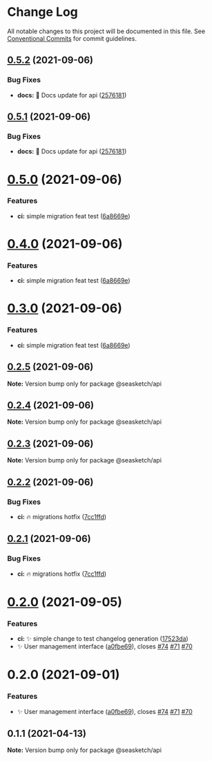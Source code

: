 # Change Log

All notable changes to this project will be documented in this file.
See [Conventional Commits](https://conventionalcommits.org) for commit guidelines.

## [0.5.2](https://github.com/seasketch/next/compare/@seasketch/api@0.5.0...@seasketch/api@0.5.2) (2021-09-06)


### Bug Fixes

* **docs:** :memo: Docs update for api ([2576181](https://github.com/seasketch/next/commit/25761814857dddfd7e336aa35d13f0014a6f0307))





## [0.5.1](https://github.com/seasketch/next/compare/@seasketch/api@0.5.0...@seasketch/api@0.5.1) (2021-09-06)


### Bug Fixes

* **docs:** :memo: Docs update for api ([2576181](https://github.com/seasketch/next/commit/25761814857dddfd7e336aa35d13f0014a6f0307))





# [0.5.0](https://github.com/seasketch/next/compare/@seasketch/api@0.2.5...@seasketch/api@0.5.0) (2021-09-06)


### Features

* **ci:** simple migration feat test ([6a8669e](https://github.com/seasketch/next/commit/6a8669e483946eb4f4599726a0cb092d06b50024))





# [0.4.0](https://github.com/seasketch/next/compare/@seasketch/api@0.2.5...@seasketch/api@0.4.0) (2021-09-06)


### Features

* **ci:** simple migration feat test ([6a8669e](https://github.com/seasketch/next/commit/6a8669e483946eb4f4599726a0cb092d06b50024))





# [0.3.0](https://github.com/seasketch/next/compare/@seasketch/api@0.2.5...@seasketch/api@0.3.0) (2021-09-06)


### Features

* **ci:** simple migration feat test ([6a8669e](https://github.com/seasketch/next/commit/6a8669e483946eb4f4599726a0cb092d06b50024))





## [0.2.5](https://github.com/seasketch/next/compare/@seasketch/api@0.2.4...@seasketch/api@0.2.5) (2021-09-06)

**Note:** Version bump only for package @seasketch/api





## [0.2.4](https://github.com/seasketch/next/compare/@seasketch/api@0.2.3...@seasketch/api@0.2.4) (2021-09-06)

**Note:** Version bump only for package @seasketch/api





## [0.2.3](https://github.com/seasketch/next/compare/@seasketch/api@0.2.2...@seasketch/api@0.2.3) (2021-09-06)

**Note:** Version bump only for package @seasketch/api





## [0.2.2](https://github.com/seasketch/next/compare/@seasketch/api@0.2.0...@seasketch/api@0.2.2) (2021-09-06)


### Bug Fixes

* **ci:** :fire: migrations hotfix ([7cc1ffd](https://github.com/seasketch/next/commit/7cc1ffd234e1c705fd798ac7f07c804e6c9ed708))





## [0.2.1](https://github.com/seasketch/next/compare/@seasketch/api@0.2.0...@seasketch/api@0.2.1) (2021-09-06)


### Bug Fixes

* **ci:** :fire: migrations hotfix ([7cc1ffd](https://github.com/seasketch/next/commit/7cc1ffd234e1c705fd798ac7f07c804e6c9ed708))





# [0.2.0](https://github.com/seasketch/next/compare/@seasketch/api@0.1.1...@seasketch/api@0.2.0) (2021-09-05)


### Features

* **ci:** :sparkles: simple change to test changelog generation ([17523da](https://github.com/seasketch/next/commit/17523dac6030738ba045d4f60ef1863192bf7cb3))
* :sparkles: User management interface ([a0fbe69](https://github.com/seasketch/next/commit/a0fbe695d610a995f93b9dbb76d7d5a19c99a445)), closes [#74](https://github.com/seasketch/next/issues/74) [#71](https://github.com/seasketch/next/issues/71) [#70](https://github.com/seasketch/next/issues/70)





# 0.2.0 (2021-09-01)


### Features

* :sparkles: User management interface ([a0fbe69](https://github.com/seasketch/next/commit/a0fbe695d610a995f93b9dbb76d7d5a19c99a445)), closes [#74](https://github.com/seasketch/next/issues/74) [#71](https://github.com/seasketch/next/issues/71) [#70](https://github.com/seasketch/next/issues/70)





## 0.1.1 (2021-04-13)

**Note:** Version bump only for package @seasketch/api
